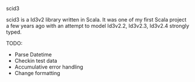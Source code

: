 scid3

scid3 is a Id3v2 library written in Scala. It was one of my first Scala project a few years ago with an attempt to model Id3v2.2, Id3v2.3, Id3v2.4 strongly typed. 

TODO: 
- Parse Datetime
- Checkin test data
- Accumulative error handling 
- Change formatting 
